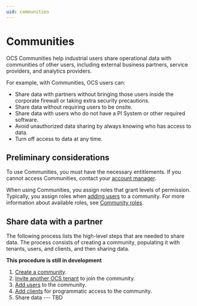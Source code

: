 ```yaml
---
uid: communities
---
```


# Communities

OCS Communities help industrial users share operational data with communities of other users, including external business partners, service providers, and analytics providers. 

For example, with Communities, OCS users can:

- Share data with partners without bringing those users inside the corporate firewall or taking extra security precautions.
- Share data without requiring users to be onsite.
- Share data with users who do not have a PI System or other required software.
- Avoid unauthorized data sharing by always knowing who has access to data.
- Turn off access to data at any time.

## Preliminary considerations

To use Communities, you must have the necessary entitlements. If you cannot access Communities, contact your [account manager](https://customers.osisoft.com/s/contactus "Contact Us").

When using Communities, you assign roles that grant levels of permission. Typically, you assign roles when [adding users](xref:managecommunityusers#add-users-to-a-community) to a community. For more information about available roles, see [Community roles](xref:communityroles).

## Share data with a partner

The following process lists the high-level steps that are needed to share data. The process consists of creating a community, populating it with tenants, users, and clients, and then sharing data.

**This procedure is still in development**

1. [Create a community](xref:add-community). 
2. [Invite another OCS tenant](xref:managecommunity#add-a-tenant-to-a-community) to join the community.
3. [Add users](xref:managecommunityusers#add-users-to-a-community) to the community.
4. [Add clients](xref:managecommunityclients#add-clients-to-a-community) for programmatic access to the community.
5. Share data --- TBD
